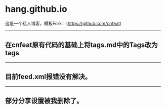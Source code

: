 # hang.github.io
这是一个私人博客，模板Fork：(https://github.com/cnfeat)    

----
## 在cnfeat原有代码的基础上将tags.md中的Tags改为tags    
----
## 目前feed.xml报错没有解决。   
----
## 部分分享设置被我删除了。


